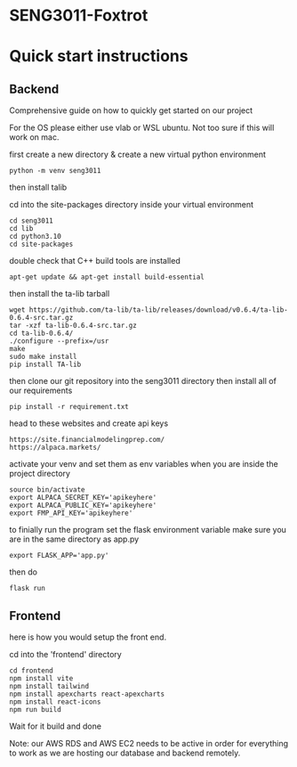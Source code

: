 # SENG3011-Foxtrot

# Quick start instructions

## Backend

Comprehensive guide on how to quickly get started on our project

For the OS please either use vlab or WSL ubuntu. Not too sure if this will work on mac.

first create a new directory & create a new virtual python environment

```shell
python -m venv seng3011
```

then install talib 

cd into the site-packages directory inside your virtual environment
```
cd seng3011
cd lib
cd python3.10
cd site-packages
```

double check that C++ build tools are installed
```
apt-get update && apt-get install build-essential     
```

then install the ta-lib tarball 
```
wget https://github.com/ta-lib/ta-lib/releases/download/v0.6.4/ta-lib-0.6.4-src.tar.gz
tar -xzf ta-lib-0.6.4-src.tar.gz
cd ta-lib-0.6.4/
./configure --prefix=/usr
make
sudo make install
pip install TA-lib
```

then clone our git repository into the seng3011 directory then install all of our requirements
```
pip install -r requirement.txt
```

head to these websites and create api keys
```
https://site.financialmodelingprep.com/
https://alpaca.markets/
```

activate your venv and set them as env variables when you are inside the project directory

```
source bin/activate
export ALPACA_SECRET_KEY='apikeyhere'
export ALPACA_PUBLIC_KEY='apikeyhere'
export FMP_API_KEY='apikeyhere'
```

to finially run the program set the flask environment variable
make sure you are in the same directory as app.py
```
export FLASK_APP='app.py'
```

then do
```
flask run
```

## Frontend

here is how you would setup the front end.

cd into the 'frontend' directory
```
cd frontend
npm install vite
npm install tailwind
npm install apexcharts react-apexcharts
npm install react-icons 
npm run build 
```

Wait for it build and done

Note: our AWS RDS and AWS EC2 needs to be active in order for everything to work as we are hosting our database and backend remotely. 
